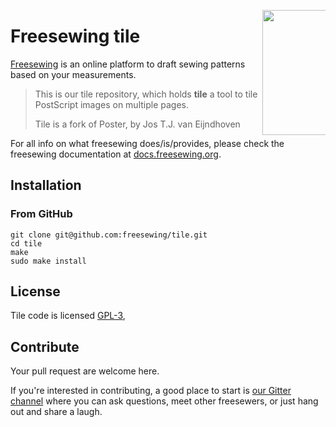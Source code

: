 <a href="https://docs/freesewing.org/"><img src="https://docs.freesewing.org/img/logo-black.svg" align="right" width=200 style="max-width: 20%;" /></a>

# Freesewing tile
[Freesewing](https://freesewing.org/) is an online platform to draft sewing patterns based on your measurements.

> This is our tile repository, which holds __tile__ a tool to tile PostScript images on multiple pages.
> 
> Tile is a fork of Poster, by Jos T.J. van Eijndhoven

For all info on what freesewing does/is/provides, please check the freesewing documentation at [docs.freesewing.org](https://docs.freesewing.org).

## Installation

### From GitHub
```
git clone git@github.com:freesewing/tile.git 
cd tile
make
sudo make install
```


## License
Tile code is licensed [GPL-3](https://www.gnu.org/licenses/gpl-3.0.en.html), 

## Contribute

Your pull request are welcome here. 

If you're interested in contributing, a good place to start is 
[our Gitter channel](https://gitter.im/freesewing/freesewing) 
where you can ask questions, meet other freesewers, 
or just hang out and share a laugh.
